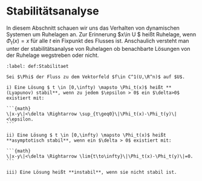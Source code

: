 # Stabilitätsanalyse

In diesem Abschnitt schauen wir uns das Verhalten von dynamischen Systemen um Ruhelagen an. 
Zur Erinnerung $x\in U $ heißt Ruhelage, wenn $\Phi_t(x) = x$ für alle $t$ ein Fixpunkt des Flusses ist.
Anschaulich versteht man unter der stabilitätsanalyse von Ruhelagen ob benachbarte Lösungen von der Ruhelage wegstreben oder nicht.


````{prf:definition} Stabilität von Lösungen
:label: def:Stabilitaet

Sei $\Phi$ der Fluss zu dem Vektorfeld $f\in C^1(U,\R^n)$ auf $U$.

i) Eine Lösung $ t \in [0,\infty) \mapsto \Phi_t(x)$ heißt **(Lyapunov) stabil**, wenn zu jedem $\epsilon > 0$ ein $\delta>0$ existiert mit:

```{math}
\|x-y\|<\delta \Rightarrow \sup_{t\geq0}\|\Phi_t(x)-\Phi_t(y)\|<\epsilon.
```

ii) Eine Lösung $ t \in [0,\infty) \mapsto \Phi_t(x)$ heißt **asymptotisch stabil**, wenn ein $\delta > 0$ existiert mit:

```{math}
\|x-y\|<\delta \Rightarrow \lim{t\to\infty}\|\Phi_t(x)-\Phi_t(y)\|=0.
```

iii) Eine Lösung heißt **instabil**, wenn sie nicht stabil ist.
````